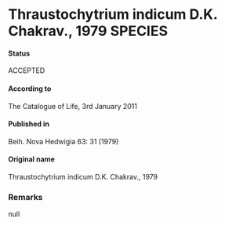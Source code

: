 Thraustochytrium indicum D.K. Chakrav., 1979 SPECIES
=======

#### Status
ACCEPTED

#### According to
The Catalogue of Life, 3rd January 2011

#### Published in
Beih. Nova Hedwigia 63: 31 (1979)

#### Original name
Thraustochytrium indicum D.K. Chakrav., 1979

### Remarks
null